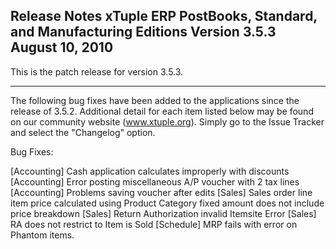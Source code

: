 Release Notes
xTuple ERP
PostBooks, Standard, and Manufacturing Editions
Version 3.5.3
August 10, 2010
----------------------------------

This is the patch release for version 3.5.3.

----------------------------------

The following bug fixes have been added to the applications since
the release of 3.5.2. Additional detail for each item listed
below may be found on our community website (www.xtuple.org).
Simply go to the Issue Tracker and select the "Changelog" option.


Bug Fixes:

[Accounting] Cash application calculates improperly with discounts
[Accounting] Error posting miscellaneous A/P voucher with 2 tax
lines
[Accounting] Problems saving voucher after edits
[Sales] Sales order line item price calculated using
Product Category fixed amount does not include price breakdown
[Sales] Return Authorization invalid Itemsite Error
[Sales] RA does not restrict to Item is Sold
[Schedule] MRP fails with error on Phantom items.

